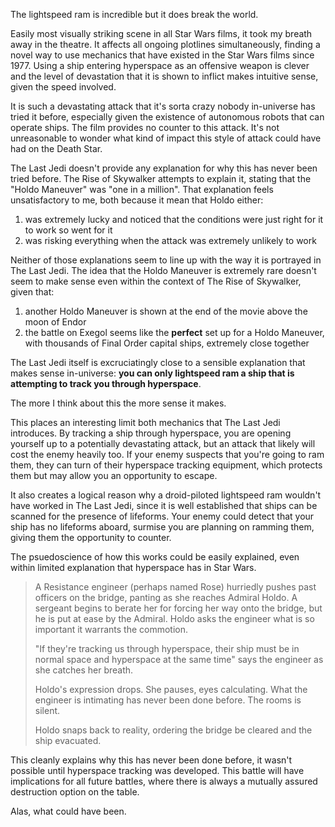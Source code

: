 The lightspeed ram is incredible but it does break the world. 

Easily most visually striking scene in all Star Wars films, it took my breath away in the theatre. It affects all ongoing plotlines simultaneously, finding a novel way to use mechanics that have existed in the Star Wars films since 1977. Using a ship entering hyperspace as an offensive weapon is clever and the level of devastation that it is shown to inflict makes intuitive sense, given the speed involved.

It is such a devastating attack that it's sorta crazy nobody in-universe has tried it before, especially given the existence of autonomous robots that can operate ships. The film provides no counter to this attack. It's not unreasonable to wonder what kind of impact this style of attack could have had on the Death Star.

The Last Jedi doesn't provide any explanation for why this has never been tried before. The Rise of Skywalker attempts to explain it, stating that the "Holdo Maneuver" was "one in a million". That explanation feels unsatisfactory to me, both because it mean that Holdo either:

1. was extremely lucky and noticed that the conditions were just right for it to work so went for it
2. was risking everything when the attack was extremely unlikely to work

Neither of those explanations seem to line up with the way it is portrayed in The Last Jedi. The idea that the Holdo Maneuver is extremely rare doesn't seem to make sense even within the context of The Rise of Skywalker, given that:

1. another Holdo Maneuver is shown at the end of the movie above the moon of Endor
2. the battle on Exegol seems like the **perfect** set up for a Holdo Maneuver, with thousands of Final Order capital ships, extremely close together

The Last Jedi itself is excruciatingly close to a sensible explanation that makes sense in-universe: **you can only lightspeed ram a ship that is attempting to track you through hyperspace**.

The more I think about this the more sense it makes. 

This places an interesting limit both mechanics that The Last Jedi introduces. By tracking a ship through hyperspace, you are opening yourself up to a potentially devastating attack, but an attack that likely will cost the enemy heavily too. If your enemy suspects that you're going to ram them, they can turn of their hyperspace tracking equipment, which protects them but may allow you an opportunity to escape.

It also creates a logical reason why a droid-piloted lightspeed ram wouldn't have worked in The Last Jedi, since it is well established that ships can be scanned for the presence of lifeforms. Your enemy could detect that your ship has no lifeforms aboard, surmise you are planning on ramming them, giving them the opportunity to counter.

The psuedoscience of how this works could be easily explained, even within limited explanation that hyperspace has in Star Wars. 

> A Resistance engineer (perhaps named Rose) hurriedly pushes past officers on the bridge, panting as she reaches Admiral Holdo. A sergeant begins to berate her for forcing her way onto the bridge, but he is put at ease by the Admiral. Holdo asks the engineer what is so important it warrants the commotion.
> 
> "If they're tracking us through hyperspace, their ship must be in normal space and hyperspace at the same time" says the engineer as she catches her breath.
> 
> Holdo's expression drops. She pauses, eyes calculating. What the engineer is intimating has never been done before. The rooms is silent.
> 
> Holdo snaps back to reality, ordering the bridge be cleared and the ship evacuated.

This cleanly explains why this has never been done before, it wasn't possible until hyperspace tracking was developed. This battle will have implications for all future battles, where there is always a mutually assured destruction option on the table.

Alas, what could have been.